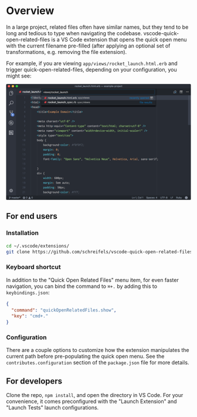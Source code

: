 # Overview

In a large project, related files often have similar names, but they tend to be
long and tedious to type when navigating the codebase.
vscode-quick-open-related-files is a VS Code extension that opens the quick open
menu with the current filename pre-filled (after applying an optional set of
transformations, e.g. removing the file extension).

For example, if you are viewing `app/views/rocket_launch.html.erb` and trigger
quick-open-related-files, depending on your configuration, you might see:

<img src="https://raw.githubusercontent.com/schreifels/vscode-quick-open-related-files/master/screenshot/screenshot.png" width="550" alt="VS Code quick open menu with 'rocket_launch' pre-populated">

## For end users

### Installation

```bash
cd ~/.vscode/extensions/
git clone https://github.com/schreifels/vscode-quick-open-related-files.git
```

### Keyboard shortcut

In addition to the "Quick Open Related Files" menu item, for even faster
navigation, you can bind the command to `⌘+.` by adding this to
`keybindings.json`:

```json
{
  "command": "quickOpenRelatedFiles.show",
  "key": "cmd+."
}
```

### Configuration

There are a couple options to customize how the extension manipulates the
current path before pre-populating the quick open menu. See the
`contributes.configuration` section of the `package.json` file for more details.

## For developers

Clone the repo, `npm install`, and open the directory in VS Code. For your
convenience, it comes preconfigured with the "Launch Extension" and
"Launch Tests" launch configurations.
